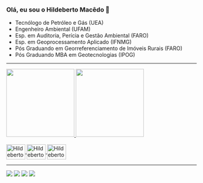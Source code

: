 ### Olá, eu sou o Hildeberto Macêdo 👋

* Tecnólogo de Petróleo e Gás (UEA)
* Engenheiro Ambiental (UFAM)
* Esp. em Auditoria, Perícia e Gestão Ambiental (FARO)
* Esp. em Geoprocessamento Aplicado (IFNMG)
* Pós Graduando em Georreferenciamento de Imóveis Rurais (FARO)
* Pós Graduando MBA em Geotecnologias (IPOG)

___

<div align="left">
  <a href="https://github.com/hidebertomacedo">
  <img height="180em" src="https://github-readme-stats.vercel.app/api?username=hildebertomacedo&show_icons=true&theme=dark&include_all_commits=true&count_private=true"/>
  <img height="180em" src="https://github-readme-stats.vercel.app/api/top-langs/?username=hildebertomacedo&layout=compact&langs_count=7&theme=dark"/>
</div>
  
<div style="display: inline_block"><br>
 <img align="center" alt="Hildeberto-Py" height="40" width="50" src="https://cdn.jsdelivr.net/gh/devicons/devicon/icons/python/python-original-wordmark.svg">
 <img align="center" alt="Hildeberto-SQLServer" height="40" width="50" src="https://cdn.jsdelivr.net/gh/devicons/devicon/icons/microsoftsqlserver/microsoftsqlserver-plain-wordmark.svg">
 <img align="center" alt="Hildeberto-MySQL" height="40" width="50" src="https://cdn.jsdelivr.net/gh/devicons/devicon/icons/mysql/mysql-original-wordmark.svg">
</div>
  
___
  
<div> 
   <a href="https://instagram.com/hildeberto.macedo" target="_blank"><img src="https://img.shields.io/badge/-Instagram-%23E4405F?style=for-the-badge&logo=instagram&logoColor=white" target="_blank"></a>
  <a href = "mailto:hildeberto.filho@hotmail.com"><img src="https://img.shields.io/badge/Microsoft_Outlook-0078D4?style=for-the-badge&logo=microsoft-outlook&logoColor=white" target="_blank"></a>
  <a href="https://www.linkedin.com/in/hildebertomacedo/" target="_blank"><img src="https://img.shields.io/badge/-LinkedIn-%230077B5?style=for-the-badge&logo=linkedin&logoColor=white" target="_blank"></a>
  <a href="https://hildebertomacedo.medium.com/" target="_blank"><img src="https://img.shields.io/badge/Medium-12100E?style=for-the-badge&logo=medium&logoColor=white"_blank"></a>
